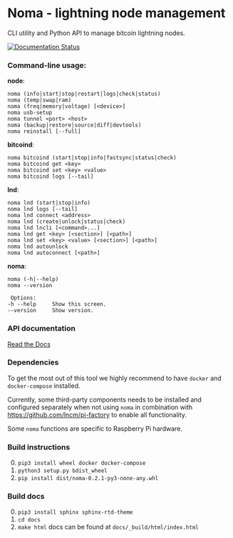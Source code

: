 # Noma - lightning node management

CLI utility and Python API to manage bitcoin lightning nodes.


[![Documentation Status](https://readthedocs.org/projects/noma/badge/?version=latest)](https://noma.readthedocs.io/en/latest/?badge=latest)

### Command-line usage:

**node**:
```
noma (info|start|stop|restart|logs|check|status)
noma (temp|swap|ram)
noma (freq|memory|voltage) [<device>]
noma usb-setup
noma tunnel <port> <host>
noma (backup|restore|source|diff|devtools)
noma reinstall [--full]
```

**bitcoind**:
```
noma bitcoind (start|stop|info|fastsync|status|check)
noma bitcoind get <key>
noma bitcoind set <key> <value>
noma bitcoind logs [--tail]
```

**lnd**:
```
noma lnd (start|stop|info)
noma lnd logs [--tail]
noma lnd connect <address>
noma lnd (create|unlock|status|check)
noma lnd lncli [<command>...]
noma lnd get <key> [<section>] [<path>]
noma lnd set <key> <value> [<section>] [<path>]
noma lnd autounlock
noma lnd autoconnect [<path>]
```

**noma**:
```
noma (-h|--help)
noma --version

 Options:
-h --help     Show this screen.
--version     Show version.
```

### API documentation
[Read the Docs](https://noma.readthedocs.io/en/latest/)


### Dependencies
To get the most out of this tool we highly recommend to have `docker` and `docker-compose` installed.

Currently, some third-party components needs to be installed and configured separately when not using `noma` in combination with https://github.com/lncm/pi-factory to enable all functionality.

Some `noma` functions are specific to Raspberry Pi hardware.


### Build instructions
0. `pip3 install wheel docker docker-compose`
1. `python3 setup.py bdist_wheel`
2. `pip install dist/noma-0.2.1-py3-none-any.whl`

### Build docs
0. `pip3 install sphinx sphinx-rtd-theme`
1. `cd docs`
2. `make html`
docs can be found at `docs/_build/html/index.html`
